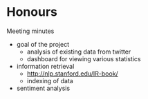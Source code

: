 Honours
=======

Meeting minutes
- goal of the project
  - analysis of existing data from twitter
  - dashboard for viewing various statistics
- information retrieval
  - http://nlp.stanford.edu/IR-book/
  - indexing of data
- sentiment analysis
